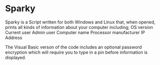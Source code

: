 # Sparky
Sparky is a Script written for both Windows and Linux that, when opened, prints all kinds of information about your computer including; 
OS version
Current user
Admin user
Computer name
Processor manufacturer
IP Address

The Visual Basic verson of the code includes an optional password encryption which will require you to type in a pin before information is displayed.

